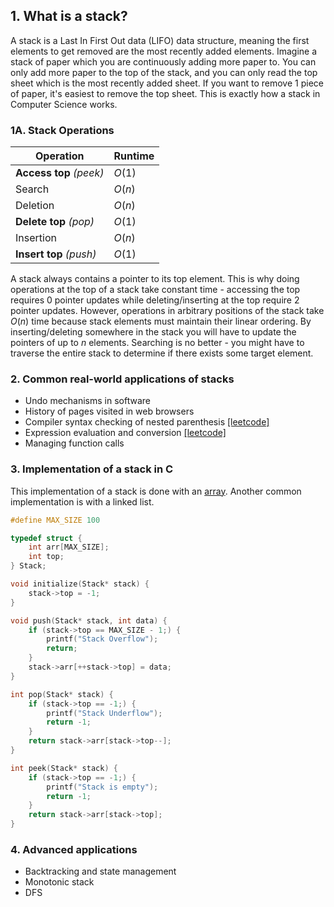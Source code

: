 ## 1. What is a stack?

A stack is a Last In First Out data (LIFO) data structure, meaning the first elements to get removed are the most recently added elements. Imagine a stack of paper which you are continuously adding more paper to. You can only add more paper to the top of the stack, and you can only read the top sheet which is the most recently added sheet. If you want to remove 1 piece of paper, it's easiest to remove the top sheet. This is exactly how a stack in Computer Science works.

### 1A. Stack Operations

| Operation | Runtime |
| --------- | ------- |
| **Access top** *(peek)*| $O(1)$ |
| Search | $O(n)$ |
| Deletion | $O(n)$ |
| **Delete top** *(pop)*| $O(1)$ |
| Insertion | $O(n)$ |
| **Insert top** *(push)*| $O(1)$ |

A stack always contains a pointer to its top element. This is why doing operations at the top of a stack take constant time - accessing the top requires $0$ pointer updates while deleting/inserting at the top require $2$ pointer updates. However, operations in arbitrary positions of the stack take $O(n)$ time because stack elements must maintain their linear ordering. By inserting/deleting somewhere in the stack you will have to update the pointers of up to $n$ elements. Searching is no better - you might have to traverse the entire stack to determine if there exists some target element.

### 2. Common real-world applications of stacks

- Undo mechanisms in software
- History of pages visited in web browsers
- Compiler syntax checking of nested parenthesis [[leetcode]](https://leetcode.com/problems/valid-parentheses/description/)
- Expression evaluation and conversion [[leetcode]](https://leetcode.com/problems/evaluate-reverse-polish-notation/description/)
- Managing function calls

### 3. Implementation of a stack in C

This implementation of a stack is done with an [array](array.md). Another common implementation is with a linked list.

```c
#define MAX_SIZE 100

typedef struct {
    int arr[MAX_SIZE];
    int top;
} Stack;

void initialize(Stack* stack) {
    stack->top = -1;
}

void push(Stack* stack, int data) {
    if (stack->top == MAX_SIZE - 1;) {
        printf("Stack Overflow");
        return;
    }
    stack->arr[++stack->top] = data;
}

int pop(Stack* stack) {
    if (stack->top == -1;) {
        printf("Stack Underflow");
        return -1;
    }
    return stack->arr[stack->top--];
}

int peek(Stack* stack) {
    if (stack->top == -1;) {
        printf("Stack is empty");
        return -1;
    }
    return stack->arr[stack->top];
}


```

### 4. Advanced applications

- Backtracking and state management
- Monotonic stack
- DFS
